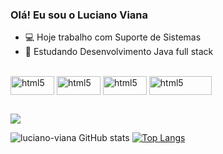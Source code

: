 ### Olá! Eu sou o Luciano Viana

- 💻 Hoje trabalho com Suporte de Sistemas
- 🌱 Estudando Desenvolvimento Java full stack


<div style="display: inline_block"><br>
  
  <img align="center" alt="html5" height="30" width="70" src="https://img.shields.io/badge/Java-ED8B00?style=for-the-badge&logo=openjdk&logoColor=white">
  <img align="center" alt="html5" height="30" width="70" src="https://img.shields.io/badge/HTML5-E34F26?style=for-the-badge&logo=html5&logoColor=white">
  <img align="center" alt="html5" height="30" width="70" src="https://img.shields.io/badge/CSS3-1572B6?style=for-the-badge&logo=css3&logoColor=white">
  <img align="center" alt="html5" height="30" width="100" src="https://img.shields.io/badge/JavaScript-F7DF1E?style=for-the-badge&logo=javascript&logoColor=black">
  
</div>
  
  ##
 
<div> 
  <a href="https://www.linkedin.com/in/luciano-viana-259924a4/" target="_blank"><img src="https://img.shields.io/badge/-LinkedIn-%230077B5?style=for-the-badge&logo=linkedin&logoColor=white" target="_blank"></a> 
</div>

![luciano-viana GitHub stats](https://github-readme-stats.vercel.app/api?username=luciano-viana&show_icons=true&theme=transparent)  [![Top Langs](https://github-readme-stats.vercel.app/api/top-langs/?username=luciano-viana)](https://github.com/anuraghazra/github-readme-stats)


